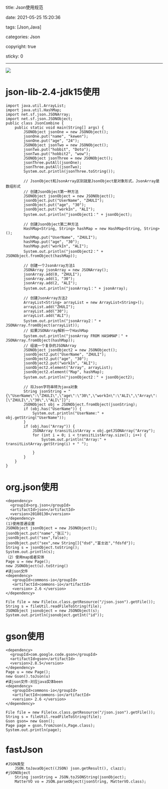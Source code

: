 title: Json使用规范

date: 2021-05-25 15:20:36

tags: [Json,Java]

categories: Json

copyright: true

sticky: 0

---

<span id="delete">

![](/images/banner/1.jpg)

</span>

<!--more-->

<h1 id="json-lib-2.4-jdk15">json-lib-2.4-jdk15使用</h1>

    import java.util.ArrayList;
    import java.util.HashMap;
    import net.sf.json.JSONArray;
    import net.sf.json.JSONObject;
    public class JsonCombine {
    	public static void main(String[] args) {
    		JSONObject jsonOne = new JSONObject();
    		jsonOne.put("name", "kewen");
    		jsonOne.put("age", "24");
    		JSONObject jsonTwo = new JSONObject();
    		jsonTwo.put("hobbit", "Doto");
    		jsonTwo.put("hobbit2", "wow");
    		JSONObject jsonThree = new JSONObject();
    		jsonThree.putAll(jsonOne);
    		jsonThree.putAll(jsonTwo);
    		System.out.println(jsonThree.toString());
    	
    		// JsonObject和JsonArray区别就是JsonObject是对象形式，JsonArray是数组形式
    		// 创建JsonObject第一种方法
    		JSONObject jsonObject = new JSONObject();
    		jsonObject.put("UserName", "ZHULI");
    		jsonObject.put("age", "30");
    		jsonObject.put("workIn", "ALI");
    		System.out.println("jsonObject1：" + jsonObject);
    	
    		// 创建JsonObject第二种方法
    		HashMap<String, String> hashMap = new HashMap<String, String>();
    		hashMap.put("UserName", "ZHULI");
    		hashMap.put("age", "30");
    		hashMap.put("workIn", "ALI");
    		System.out.println("jsonObject2：" + JSONObject.fromObject(hashMap));
    	
    		// 创建一个JsonArray方法1
    		JSONArray jsonArray = new JSONArray();
    		jsonArray.add(0, "ZHULI");
    		jsonArray.add(1, "30");
    		jsonArray.add(2, "ALI");
    		System.out.println("jsonArray1：" + jsonArray);
    	
    		// 创建JsonArray方法2
    		ArrayList<String> arrayList = new ArrayList<String>();
    		arrayList.add("ZHULI");
    		arrayList.add("30");
    		arrayList.add("ALI");
    		System.out.println("jsonArray2：" + JSONArray.fromObject(arrayList));
    		// 如果JSONArray解析一个HashMap
    		System.out.println("jsonArray FROM HASHMAP：" + JSONArray.fromObject(hashMap));
    		// 组装一个复杂的JSONArray
    		JSONObject jsonObject2 = new JSONObject();
    		jsonObject2.put("UserName", "ZHULI");
    		jsonObject2.put("age", "30");
    		jsonObject2.put("workIn", "ALI");
    		jsonObject2.element("Array", arrayList);
    		jsonObject2.element("Map", hashMap);
    		System.out.println("jsonObject2：" + jsonObject2);
    	
    		// 将Json字符串转为java对象
    		String jsonString = "{\"UserName\":\"ZHULI\",\"age\":\"30\",\"workIn\":\"ALI\",\"Array\":[\"ZHULI\",\"30\",\"ALI\"]}";
    		JSONObject obj = JSONObject.fromObject(jsonString);
    		if (obj.has("UserName")) {
    			System.out.println("UserName:" + obj.getString("UserName"));
    		}
    		if (obj.has("Array")) {
    			JSONArray transitListArray = obj.getJSONArray("Array");
    			for (int i = 0; i < transitListArray.size(); i++) {
    				System.out.println("Array:" + transitListArray.getString(i) + " ");
    	
    			}
    		}
    	}
    }



<h1 id="org.json">org.json使用</h1>

	<dependency>
	  <groupId>org.json</groupId>
	  <artifactId>json</artifactId>
	  <version>20180130</version>
	</dependency>
	(1)使用普通设置
	JSONObject jsonObject = new JSONObject();
	jsonObject.put("name","张三");
	jsonObject.put("sex",false);
	jsonObject.put("sex",new String[]{"dsd","富士达","fdsfd"});
	String s = jsonObject.toString();
	System.out.println(s);
	（2）使用map或者实体
	Page u = new Page();
	new JSONObject(u).toString()
	#读json文件
	<dependency>
	   <groupId>commons-io</groupId>
	   <artifactId>commons-io</artifactId>
	   <version> 2.6 </version>
   	</dependency>

   	File file = new File(xx.class.getResource("/json.json").getFile());
   	String s = fileUtil.readFileToString(file);
   	JSONObject jsonobject = new JSONObject(s);
   	System.out.println(jsonobject.getInt("id"));

<h1 id="gson">gson使用</h1>

	<dependency>
	  <groupId>com.google.code.gson</groupId>
	  <artifactId>gson</artifactId>
	  <version>2.8.5</version>
	</dependency>
	Page u = new Page();
	new Gson().toJson(u)
	#读json文件-对应java实体been
	<dependency>
	   <groupId>commons-io</groupId>
	   <artifactId>commons-io</artifactId>
	   <version> 2.6 </version>
	</dependency>
	
	File file = new File(xx.class.getResource("/json.json").getFile());
	String s = fileUtil.readFileToString(file);
	Gson gson= new Gson();
	Page page = gson.fromJson(s,Page.class);
	System.out.println(page);   


<h1 id="fastJson">fastJson</h1>

    #JSON类型
        JSON.toJavaObject((JSON) json.getResult(), clazz);
    #jSONObject
        String jsonString = JSON.toJSONString(jsonObject);
        MatterVO vo = JSON.parseObject(jsonString, MatterVO.class);






